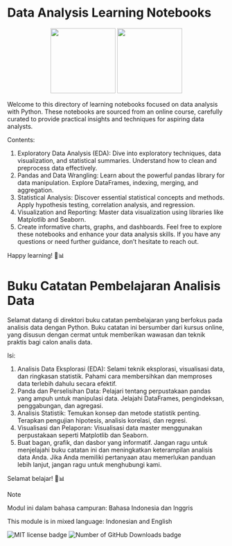 # Data Analysis Learning Notebooks

<div align=" center;">
  <p align="center">
    <img src="https://cdn.jsdelivr.net/gh/devicons/devicon@latest/icons/python/python-original.svg" width="150"/>
    <img src="https://cdn.jsdelivr.net/gh/devicons/devicon@latest/icons/jupyter/jupyter-original-wordmark.svg" width="150"/>
  </p>
</div>

Welcome to this directory of learning notebooks focused on data analysis with Python. These notebooks are sourced from an online course, carefully curated to provide practical insights and techniques for aspiring data analysts.

Contents:
1. Exploratory Data Analysis (EDA):
Dive into exploratory techniques, data visualization, and statistical summaries.
Understand how to clean and preprocess data effectively.
2. Pandas and Data Wrangling:
Learn about the powerful pandas library for data manipulation.
Explore DataFrames, indexing, merging, and aggregation.
3. Statistical Analysis:
Discover essential statistical concepts and methods.
Apply hypothesis testing, correlation analysis, and regression.
4. Visualization and Reporting:
Master data visualization using libraries like Matplotlib and Seaborn.
5. Create informative charts, graphs, and dashboards.
Feel free to explore these notebooks and enhance your data analysis skills. If you have any questions or need further guidance, don’t hesitate to reach out.

Happy learning! 🚀📊

# Buku Catatan Pembelajaran Analisis Data 
Selamat datang di direktori buku catatan pembelajaran yang berfokus pada analisis data dengan Python. Buku catatan ini bersumber dari kursus online, yang disusun dengan cermat untuk memberikan wawasan dan teknik praktis bagi calon analis data.

Isi:
1. Analisis Data Eksplorasi (EDA):
Selami teknik eksplorasi, visualisasi data, dan ringkasan statistik.
Pahami cara membersihkan dan memproses data terlebih dahulu secara efektif.
2. Panda dan Perselisihan Data:
Pelajari tentang perpustakaan pandas yang ampuh untuk manipulasi data.
Jelajahi DataFrames, pengindeksan, penggabungan, dan agregasi.
3. Analisis Statistik:
Temukan konsep dan metode statistik penting.
Terapkan pengujian hipotesis, analisis korelasi, dan regresi.
4. Visualisasi dan Pelaporan:
Visualisasi data master menggunakan perpustakaan seperti Matplotlib dan Seaborn.
5. Buat bagan, grafik, dan dasbor yang informatif.
Jangan ragu untuk menjelajahi buku catatan ini dan meningkatkan keterampilan analisis data Anda. Jika Anda memiliki pertanyaan atau memerlukan panduan lebih lanjut, jangan ragu untuk menghubungi kami.

Selamat belajar! 🚀📊
>[!NOTE]
>Modul ini dalam bahasa campuran: Bahasa Indonesia dan Inggris
>
>This module is in mixed language: Indonesian and English

![MIT license badge](https://img.shields.io/github/license/andrecdk/Python-for-Data-Analysis)
![Number of GitHub Downloads badge](https://img.shields.io/github/downloads/andrecdk/Python-for-Data-Analysis/total?color=pink&label=GitHub%20Downloads)
